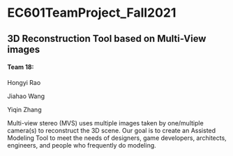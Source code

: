 # EC601TeamProject_Fall2021 

## 3D Reconstruction Tool based on Multi-View images



#### Team 18:

Hongyi Rao 

Jiahao Wang

Yiqin Zhang




Multi-view stereo (MVS) uses multiple images taken by one/multiple camera(s) to
reconstruct the 3D scene.
Our goal is to create an Assisted Modeling Tool to meet the needs of designers, game
developers, architects, engineers, and people who frequently do modeling.
